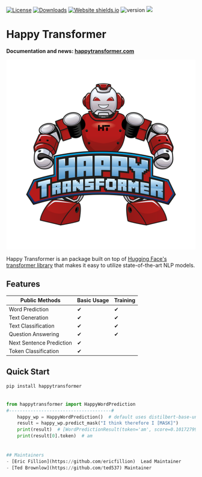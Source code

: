 [![License](https://img.shields.io/badge/License-Apache%202.0-blue.svg)](https://opensource.org/licenses/Apache-2.0) 
[![Downloads](https://pepy.tech/badge/happytransformer)](https://pepy.tech/project/happytransformer)
[![Website shields.io](https://img.shields.io/website-up-down-green-red/http/shields.io.svg)](http://happytransformer.com)
![version](https://img.shields.io/badge/version-2.2.1-blue)
[![](https://github.com/EricFillion/happy-transformer/workflows/build/badge.svg)](https://github.com/EricFillion/happy-transformer/actions)


# Happy Transformer 
**Documentation and news: 
[happytransformer.com](http://happytransformer.com)**

![HappyTransformer](logo.png)

Happy Transformer is an package built on top of [Hugging Face's transformer library](https://huggingface.co/transformers/) that makes it easy to utilize state-of-the-art NLP models. 

## Features 
  
| Public Methods                     | Basic Usage  | Training   |
|------------------------------------|--------------|------------|
| Word Prediction                    | ✔            | ✔          |
| Text Generation                    | ✔            | ✔          |
| Text Classification                | ✔            | ✔          | 
| Question Answering                 | ✔            | ✔          | 
| Next Sentence Prediction           | ✔            |            | 
| Token Classification               | ✔            |            | 

## Quick Start
```sh
pip install happytransformer
```

```python

from happytransformer import HappyWordPrediction
#--------------------------------------#
    happy_wp = HappyWordPrediction()  # default uses distilbert-base-uncased
    result = happy_wp.predict_mask("I think therefore I [MASK]")
    print(result)  # [WordPredictionResult(token='am', score=0.10172799974679947)]
    print(result[0].token)  # am


## Maintainers
- [Eric Fillion](https://github.com/ericfillion)  Lead Maintainer
- [Ted Brownlow](https://github.com/ted537) Maintainer

